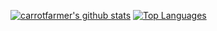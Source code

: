 [![carrotfarmer's github stats](https://github-readme-stats.vercel.app/api?username=carrotfarmer&show_icons=true&theme=dracula)](https://github.com/anuraghazra/github-readme-stats&count_private=true)
[![Top Languages](https://github-readme-stats.vercel.app/api/top-langs/?username=carrotfarmer&theme=dracula)](https://github.com/anuraghazra/github-readme-stats&count_private=true)
